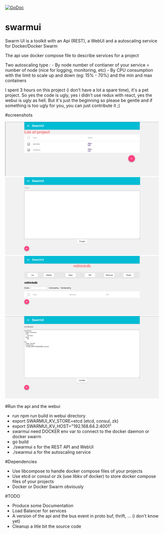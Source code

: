 [![GoDoc](https://godoc.org/github.com/jfdamy/SwarmUI?status.svg)](https://godoc.org/github.com/jfdamy/SwarmUI)

# swarmui

Swarm UI is a toolkit with an Api (REST), a WebUI and a autoscaling service for Docker/Docker Swarm

The api use docker compose file to describe services for a project

Two autoscaling type : 
    - By node number of contianer of your service = number of node (nice for logging, monitoring, etc)
    - By CPU consumption with the limit to scale up and down (eg: 15% - 70%) and the min and max containers

I spent 3 hours on this project (i don't have a lot a spare time), it's a pet project.
So yes the code is ugly, yes i didn't use redux with react, yes the webui is ugly as hell.
But it's just the beginning so please be gentle and if something is too ugly for you, you can just contribute it ;)


#screenshots

![Alt text](/doc/img/1.png?raw=true "List of project")
![Alt text](/doc/img/2.png?raw=true "Create a project (with docker compose file)")
![Alt text](/doc/img/3.png?raw=true "Manage a project")
![Alt text](/doc/img/4.png?raw=true "Edit a project (with docker compose file)")

#Run the api and the webui
- run npm run build in webui directory
- export SWARMUI_KV_STORE=etcd (etcd, consul, zk)
- export SWARMUI_KV_HOST="192.168.64.2:4001"
- swarmui need DOCKER env var to connect to the docker daemon or docker swarm
- go build
- ./swarmui s for the REST API and WebUI
- ./swarmui a for the autoscaling service

#Dependencies
- Use libcompose to handle docker compose files of your projects
- Use etcd or consul or zk (use libkv of docker) to store docker compose files of your projects
- Docker or Docker Swarm obviously

#TODO

- Produce some Documentation
- Load Balancer for services
- A version of the api and the bus event in proto buf, thrift, ... (i don't know yet)
- Cleanup a litle bit the source code
